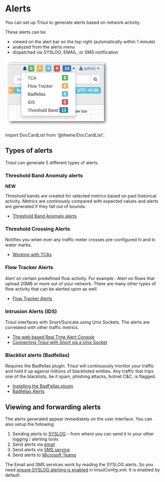 # Alerts

You can set up Trisul to generate alerts based on network activity.


These alerts can be

- viewed on the alert bar on the top right (automatically within 1 minute)
- analyzed from the alerts menu
- dispatched via SYSLOG, EMAIL, or SMS notification

![](image/alerts1.png)

import DocCardList from '@theme/DocCardList';

<DocCardList />


## Types of alerts

Trisul can generate 5 different types of alerts.

### Threshold Band Anomaly alerts

**NEW**

Threshold bands are created for selected metrics based on past 
historical activity. Metrics are continously compared with expected 
values and alerts are generated if they fall out of bounds.

- [Threshold Band Anomaly alerts](/docs/ug/alerts/tband)

### Threshold Crossing Alerts

Notifies you when ever any traffic meter crosses pre-configured hi and lo water marks.

- [Working with TCAs](/docs/ug/alerts/tca)

### Flow Tracker Alerts

Alert on certain predefined flow activity. For example : Alert on 
flows that upload 20MB or more out of your network. There are many other
 types of flow activity that can be alerted upon as well.

- [Flow Tracker Alerts](/docs/ug/alerts/ft)

### Intrusion Alerts (IDS)

Trisul interfaces with Snort/Suricata using Unix Sockets. The alerts are correlated with other traffic metrics.

- [The web based Real Time Alert Console](/docs/ug/alerts/ids_stabber)
- [Connecting Trisul with Snort via a Unix Socket](/docs/howto/setup_ids_alerts)

### Blacklist alerts (Badfellas)

Requires the Badfellas plugin. Trisul will continuously monitor your 
traffic and hold it up against millions of blacklisted entities. Any 
traffic that trips one of the blacklists, be it spam, phishing attacks, 
botnet C&C, is flagged.

- [Installing the BadFellas plugin](/docs/ug/install/badfellas)
- [Badfellas Alerts](/docs/ug/alerts/mw)

## Viewing and forwarding alerts

The alerts generated appear immediately on the user interface. You can also setup the following

1. Sending alerts to [SYSLOG](/docs/ug/alerts/manage) – from where you can send it to your other logging / alerting tools
2. Send alerts via [email](/docs/ug/alerts/email_settings)
3. Send alerts via [SMS service](/docs/ug/alerts/sms_settings)
4. Send alerts to [Microsoft Teams](/docs/ug/alerts/msteams)

The Email and SMS services work by reading the SYSLOG alerts. So you need [ensure SYSLOG alerting is enabled](/docs/ug/alerts/manage) in trisulConfig.xml. It is enabled by default.


